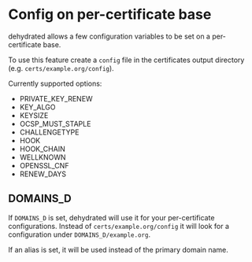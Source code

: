 # Config on per-certificate base

dehydrated allows a few configuration variables to be set on a per-certificate base.

To use this feature create a `config` file in the certificates output directory (e.g. `certs/example.org/config`).

Currently supported options:

- PRIVATE_KEY_RENEW
- KEY_ALGO
- KEYSIZE
- OCSP_MUST_STAPLE
- CHALLENGETYPE
- HOOK
- HOOK_CHAIN
- WELLKNOWN
- OPENSSL_CNF
- RENEW_DAYS

## DOMAINS_D

If `DOMAINS_D` is set, dehydrated will use it for your per-certificate configurations.
Instead of `certs/example.org/config` it will look for a configuration under `DOMAINS_D/example.org`.

If an alias is set, it will be used instead of the primary domain name.
